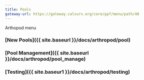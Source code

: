 ```yaml
---
title: Pools
gateway-url: https://gateway.calsurv.org/core/ppf/menu/path/48
---
```

Arthopod menu

### [New Pools]({{ site.baseurl }}/docs/arthropod/pool)

### [Pool Management]({{ site.baseurl }}/docs/arthropod/pool_manage)

### [Testing]({{ site.baseur1 }}/docs/arthropod/testing)
